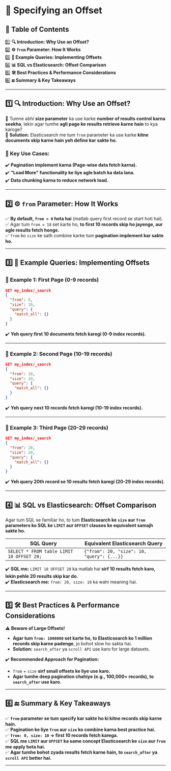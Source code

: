 # 📌 Specifying an Offset

## 📖 Table of Contents  

1️⃣ **🔍 Introduction: Why Use an Offset?**  
2️⃣ **⚙️ `from` Parameter: How It Works**  
3️⃣ **📌 Example Queries: Implementing Offsets**  
4️⃣ **📊 SQL vs Elasticsearch: Offset Comparison**  
5️⃣ **🛠️ Best Practices & Performance Considerations**  
6️⃣ **🔚 Summary & Key Takeaways**  

---

## 1️⃣ 🔍 Introduction: Why Use an Offset?  

🔹 Tumne abhi **size parameter** ka use karke **number of results control karna seekha**, lekin agar tumhe **agli page ke results retrieve karne hain** to kya karoge?  
🔹 **Solution:** Elasticsearch me tum `from` parameter ka use karke **kitne documents skip karne hain yeh define kar sakte ho.**  

### **🚀 Key Use Cases:**  
✔️ **Pagination implement karna (Page-wise data fetch karna).**  
✔️ **"Load More" functionality ke liye agle batch ka data lana.**  
✔️ **Data chunking karna to reduce network load.**  

---

## 2️⃣ ⚙️ `from` Parameter: How It Works  

✅ **By default, `from = 0` hota hai** (matlab query first record se start hoti hai).  
✅ Agar tum `from = 10` set karte ho, **to first 10 records skip ho jayenge, aur agle results fetch honge.**  
✅ `from` ko `size` ke sath combine karke tum **pagination implement kar sakte ho.**  

---

## 3️⃣ 📌 Example Queries: Implementing Offsets  

### **🚀 Example 1: First Page (0-9 records)**  
```json
GET my_index/_search
{
  "from": 0,
  "size": 10,
  "query": {
    "match_all": {}
  }
}
```
✔️ **Yeh query first 10 documents fetch karegi (0-9 index records).**  

---

### **🚀 Example 2: Second Page (10-19 records)**  
```json
GET my_index/_search
{
  "from": 10,
  "size": 10,
  "query": {
    "match_all": {}
  }
}
```
✔️ **Yeh query next 10 records fetch karegi (10-19 index records).**  

---

### **🚀 Example 3: Third Page (20-29 records)**  
```json
GET my_index/_search
{
  "from": 20,
  "size": 10,
  "query": {
    "match_all": {}
  }
}
```
✔️ **Yeh query 20th record se 10 results fetch karegi (20-29 index records).**  

---

## 4️⃣ **📊 SQL vs Elasticsearch: Offset Comparison**  

Agar tum SQL se familiar ho, to tum **Elasticsearch ke `size` aur `from` parameters ko SQL ke `LIMIT` aur `OFFSET` clauses ke equivalent samajh sakte ho.**  

| **SQL Query**                                    | **Equivalent Elasticsearch Query** |
|--------------------------------------------------|------------------------------------|
| `SELECT * FROM table LIMIT 10 OFFSET 20;`       | `{"from": 20, "size": 10, "query": {...}}` |

✔️ **SQL me:** `LIMIT 10 OFFSET 20` ka matlab hai **sirf 10 results fetch karo, lekin pehle 20 results skip kar do.**  
✔️ **Elasticsearch me:** `from: 20, size: 10` ka wahi meaning hai.  

---

## 5️⃣ 🛠️ **Best Practices & Performance Considerations**  

⚠️ **Beware of Large Offsets!**  
- **Agar tum `from: 1000000` set karte ho, to Elasticsearch ko 1 million records skip karne padenge**, jo bohot slow ho sakta hai.  
- **Solution:** `search_after` ya `scroll API` use karo for large datasets.  

✔️ **Recommended Approach for Pagination:**  
- `from` + `size` **sirf small offsets ke liye use karo.**  
- **Agar tumhe deep pagination chahiye (e.g., 100,000+ records), to `search_after` use karo.**  

---

## 6️⃣ 🔚 Summary & Key Takeaways  

✅ **`from` parameter se tum specify kar sakte ho ki kitne records skip karne hain.**  
✅ **Pagination ke liye `from` aur `size` ko combine karna best practice hai.**  
✅ **`from: 0, size: 10` → first 10 records fetch karega.**  
✅ **SQL me `LIMIT` aur `OFFSET` ka same concept Elasticsearch ke `size` aur `from` me apply hota hai.**  
✅ **Agar tumhe bohot zyada results fetch karne hain, to `search_after` ya `scroll API` better hai.**  

---

